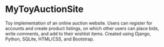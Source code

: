 # MyToyAuctionSite


Toy implementation of an online auction website. Users can register
for accounts and create product listings, on which other users can place
bids, write comments, and add to their wishlist items.
Created using Django, Python, SQLite, HTML/CSS, and Bootstrap.
